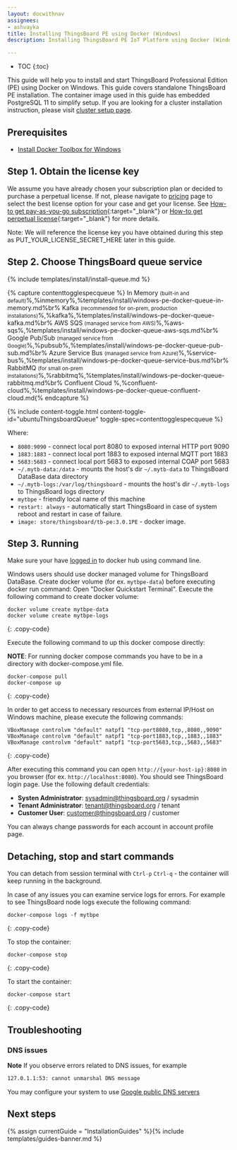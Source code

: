 ```yaml
---
layout: docwithnav
assignees:
- ashvayka
title: Installing ThingsBoard PE using Docker (Windows)
description: Installing ThingsBoard PE IoT Platform using Docker (Windows)

---
```


* TOC
{:toc}


This guide will help you to install and start ThingsBoard Professional Edition (PE) using Docker on Windows. 
This guide covers standalone ThingsBoard PE installation. The container image used in this guide has embedded PostgreSQL 11 to simplify setup. 
If you are looking for a cluster installation instruction, please visit [cluster setup page](/docs/user-guide/install/pe/cluster-setup/).  


## Prerequisites

- [Install Docker Toolbox for Windows](https://docs.docker.com/toolbox/toolbox_install_windows/)

## Step 1. Obtain the license key 

We assume you have already chosen your subscription plan or decided to purchase a perpetual license. 
If not, please navigate to [pricing](/pricing/) page to select the best license option for your case and get your license. 
See [How-to get pay-as-you-go subscription](https://www.youtube.com/watch?v=dK-QDFGxWek){:target="_blank"} or [How-to get perpetual license](https://www.youtube.com/watch?v=GPe0lHolWek){:target="_blank"} for more details.

Note: We will reference the license key you have obtained during this step as PUT_YOUR_LICENSE_SECRET_HERE later in this guide.

## Step 2. Choose ThingsBoard queue service

{% include templates/install/install-queue.md %}

{% capture contenttogglespecqueue %}
In Memory <small>(built-in and default)</small>%,%inmemory%,%templates/install/windows-pe-docker-queue-in-memory.md%br%
Kafka <small>(recommended for on-prem, production installations)</small>%,%kafka%,%templates/install/windows-pe-docker-queue-kafka.md%br%
AWS SQS <small>(managed service from AWS)</small>%,%aws-sqs%,%templates/install/windows-pe-docker-queue-aws-sqs.md%br%
Google Pub/Sub <small>(managed service from Google)</small>%,%pubsub%,%templates/install/windows-pe-docker-queue-pub-sub.md%br%
Azure Service Bus <small>(managed service from Azure)</small>%,%service-bus%,%templates/install/windows-pe-docker-queue-service-bus.md%br%
RabbitMQ <small>(for small on-prem installations)</small>%,%rabbitmq%,%templates/install/windows-pe-docker-queue-rabbitmq.md%br%
Confluent Cloud %,%confluent-cloud%,%templates/install/windows-pe-docker-queue-confluent-cloud.md{% endcapture %}

{% include content-toggle.html content-toggle-id="ubuntuThingsboardQueue" toggle-spec=contenttogglespecqueue %} 

Where: 
    
- `8080:9090`            - connect local port 8080 to exposed internal HTTP port 9090
- `1883:1883`            - connect local port 1883 to exposed internal MQTT port 1883    
- `5683:5683`            - connect local port 5683 to exposed internal COAP port 5683 
- `~/.mytb-data:/data`   - mounts the host's dir `~/.mytb-data` to ThingsBoard DataBase data directory
- `~/.mytb-logs:/var/log/thingsboard`   - mounts the host's dir `~/.mytb-logs` to ThingsBoard logs directory
- `mytbpe`             - friendly local name of this machine
- `restart: always`        - automatically start ThingsBoard in case of system reboot and restart in case of failure.
- `image: store/thingsboard/tb-pe:3.0.1PE`          - docker image.

## Step 3. Running

Make sure your have [logged in](https://docs.docker.com/engine/reference/commandline/login/) to docker hub using command line.

Windows users should use docker managed volume for ThingsBoard DataBase. 
Create docker volume (for ex. `mytbpe-data`) before executing docker run command:
Open "Docker Quickstart Terminal". Execute the following command to create docker volume:

``` 
docker volume create mytbpe-data
docker volume create mytbpe-logs
```
{: .copy-code}


Execute the following command to up this docker compose directly:

**NOTE**: For running docker compose commands you have to be in a directory with docker-compose.yml file. 

```
docker-compose pull
docker-compose up
```
{: .copy-code}

In order to get access to necessary resources from external IP/Host on Windows machine, please execute the following commands:

``` 
VBoxManage controlvm "default" natpf1 "tcp-port8080,tcp,,8080,,9090"  
VBoxManage controlvm "default" natpf1 "tcp-port1883,tcp,,1883,,1883"
VBoxManage controlvm "default" natpf1 "tcp-port5683,tcp,,5683,,5683"
```
{: .copy-code}
    
After executing this command you can open `http://{your-host-ip}:8080` in you browser (for ex. `http://localhost:8080`). You should see ThingsBoard login page.
Use the following default credentials:

- **Systen Administrator**: sysadmin@thingsboard.org / sysadmin
- **Tenant Administrator**: tenant@thingsboard.org / tenant
- **Customer User**: customer@thingsboard.org / customer
    
You can always change passwords for each account in account profile page.

## Detaching, stop and start commands

You can detach from session terminal with `Ctrl-p` `Ctrl-q` - the container will keep running in the background.

In case of any issues you can examine service logs for errors.
For example to see ThingsBoard node logs execute the following command:

```
docker-compose logs -f mytbpe
```
{: .copy-code}

To stop the container:

```
docker-compose stop
```
{: .copy-code}

To start the container:

```
docker-compose start
```
{: .copy-code}

## Troubleshooting

### DNS issues

**Note** If you observe errors related to DNS issues, for example

```bash
127.0.1.1:53: cannot unmarshal DNS message
```

You may configure your system to use [Google public DNS servers](https://developers.google.com/speed/public-dns/docs/using#windows)


## Next steps

{% assign currentGuide = "InstallationGuides" %}{% include templates/guides-banner.md %}
